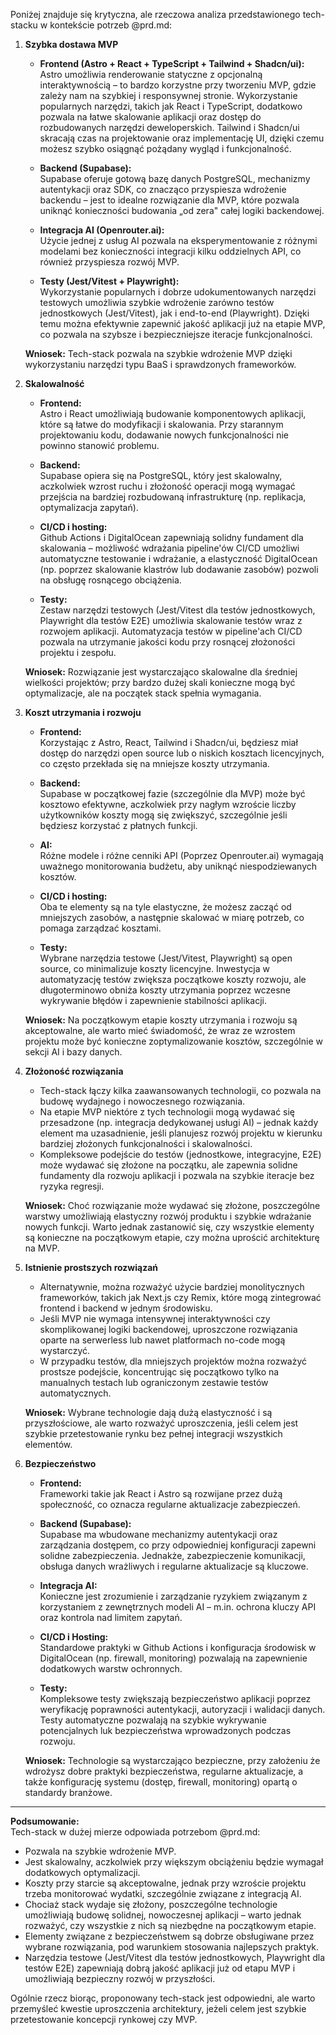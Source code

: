 Poniżej znajduje się krytyczna, ale rzeczowa analiza przedstawionego tech-stacku w kontekście potrzeb @prd.md:

1. **Szybka dostawa MVP**  
   - **Frontend (Astro + React + TypeScript + Tailwind + Shadcn/ui):**  
     Astro umożliwia renderowanie statyczne z opcjonalną interaktywnością – to bardzo korzystne przy tworzeniu MVP, gdzie zależy nam na szybkiej i responsywnej stronie. Wykorzystanie popularnych narzędzi, takich jak React i TypeScript, dodatkowo pozwala na łatwe skalowanie aplikacji oraz dostęp do rozbudowanych narzędzi deweloperskich. Tailwind i Shadcn/ui skracają czas na projektowanie oraz implementację UI, dzięki czemu możesz szybko osiągnąć pożądany wygląd i funkcjonalność.
     
   - **Backend (Supabase):**  
     Supabase oferuje gotową bazę danych PostgreSQL, mechanizmy autentykacji oraz SDK, co znacząco przyspiesza wdrożenie backendu – jest to idealne rozwiązanie dla MVP, które pozwala uniknąć konieczności budowania „od zera" całej logiki backendowej.
     
   - **Integracja AI (Openrouter.ai):**  
     Użycie jednej z usług AI pozwala na eksperymentowanie z różnymi modelami bez konieczności integracji kilku oddzielnych API, co również przyspiesza rozwój MVP.

   - **Testy (Jest/Vitest + Playwright):**  
     Wykorzystanie popularnych i dobrze udokumentowanych narzędzi testowych umożliwia szybkie wdrożenie zarówno testów jednostkowych (Jest/Vitest), jak i end-to-end (Playwright). Dzięki temu można efektywnie zapewnić jakość aplikacji już na etapie MVP, co pozwala na szybsze i bezpieczniejsze iteracje funkcjonalności.
     
   **Wniosek:** Tech-stack pozwala na szybkie wdrożenie MVP dzięki wykorzystaniu narzędzi typu BaaS i sprawdzonych frameworków.

2. **Skalowalność**  
   - **Frontend:**  
     Astro i React umożliwiają budowanie komponentowych aplikacji, które są łatwe do modyfikacji i skalowania. Przy starannym projektowaniu kodu, dodawanie nowych funkcjonalności nie powinno stanowić problemu.
     
   - **Backend:**  
     Supabase opiera się na PostgreSQL, który jest skalowalny, aczkolwiek wzrost ruchu i złożoność operacji mogą wymagać przejścia na bardziej rozbudowaną infrastrukturę (np. replikacja, optymalizacja zapytań).  
     
   - **CI/CD i hosting:**  
     Github Actions i DigitalOcean zapewniają solidny fundament dla skalowania – możliwość wdrażania pipeline'ów CI/CD umożliwi automatyczne testowanie i wdrażanie, a elastyczność DigitalOcean (np. poprzez skalowanie klastrów lub dodawanie zasobów) pozwoli na obsługę rosnącego obciążenia.

   - **Testy:**  
     Zestaw narzędzi testowych (Jest/Vitest dla testów jednostkowych, Playwright dla testów E2E) umożliwia skalowanie testów wraz z rozwojem aplikacji. Automatyzacja testów w pipeline'ach CI/CD pozwala na utrzymanie jakości kodu przy rosnącej złożoności projektu i zespołu.
     
   **Wniosek:** Rozwiązanie jest wystarczająco skalowalne dla średniej wielkości projektów; przy bardzo dużej skali konieczne mogą być optymalizacje, ale na początek stack spełnia wymagania.

3. **Koszt utrzymania i rozwoju**  
   - **Frontend:**  
     Korzystając z Astro, React, Tailwind i Shadcn/ui, będziesz miał dostęp do narzędzi open source lub o niskich kosztach licencyjnych, co często przekłada się na mniejsze koszty utrzymania.
     
   - **Backend:**  
     Supabase w początkowej fazie (szczególnie dla MVP) może być kosztowo efektywne, aczkolwiek przy nagłym wzroście liczby użytkowników koszty mogą się zwiększyć, szczególnie jeśli będziesz korzystać z płatnych funkcji.
     
   - **AI:**  
     Różne modele i różne cenniki API (Poprzez Openrouter.ai) wymagają uważnego monitorowania budżetu, aby uniknąć niespodziewanych kosztów.
     
   - **CI/CD i hosting:**  
     Oba te elementy są na tyle elastyczne, że możesz zacząć od mniejszych zasobów, a następnie skalować w miarę potrzeb, co pomaga zarządzać kosztami.

   - **Testy:**  
     Wybrane narzędzia testowe (Jest/Vitest, Playwright) są open source, co minimalizuje koszty licencyjne. Inwestycja w automatyzację testów zwiększa początkowe koszty rozwoju, ale długoterminowo obniża koszty utrzymania poprzez wczesne wykrywanie błędów i zapewnienie stabilności aplikacji.
     
   **Wniosek:** Na początkowym etapie koszty utrzymania i rozwoju są akceptowalne, ale warto mieć świadomość, że wraz ze wzrostem projektu może być konieczne zoptymalizowanie kosztów, szczególnie w sekcji AI i bazy danych.

4. **Złożoność rozwiązania**  
   - Tech-stack łączy kilka zaawansowanych technologii, co pozwala na budowę wydajnego i nowoczesnego rozwiązania.  
   - Na etapie MVP niektóre z tych technologii mogą wydawać się przesadzone (np. integracja dedykowanej usługi AI) – jednak każdy element ma uzasadnienie, jeśli planujesz rozwój projektu w kierunku bardziej złożonych funkcjonalności i skalowalności.
   - Kompleksowe podejście do testów (jednostkowe, integracyjne, E2E) może wydawać się złożone na początku, ale zapewnia solidne fundamenty dla rozwoju aplikacji i pozwala na szybkie iteracje bez ryzyka regresji.
     
   **Wniosek:** Choć rozwiązanie może wydawać się złożone, poszczególne warstwy umożliwiają elastyczny rozwój produktu i szybkie wdrażanie nowych funkcji. Warto jednak zastanowić się, czy wszystkie elementy są konieczne na początkowym etapie, czy można uprościć architekturę na MVP.

5. **Istnienie prostszych rozwiązań**  
   - Alternatywnie, można rozważyć użycie bardziej monolitycznych frameworków, takich jak Next.js czy Remix, które mogą zintegrować frontend i backend w jednym środowisku.  
   - Jeśli MVP nie wymaga intensywnej interaktywności czy skomplikowanej logiki backendowej, uproszczone rozwiązania oparte na serwerless lub nawet platformach no-code mogą wystarczyć.
   - W przypadku testów, dla mniejszych projektów można rozważyć prostsze podejście, koncentrując się początkowo tylko na manualnych testach lub ograniczonym zestawie testów automatycznych.
     
   **Wniosek:** Wybrane technologie dają dużą elastyczność i są przyszłościowe, ale warto rozważyć uproszczenia, jeśli celem jest szybkie przetestowanie rynku bez pełnej integracji wszystkich elementów.

6. **Bezpieczeństwo**  
   - **Frontend:**  
     Frameworki takie jak React i Astro są rozwijane przez dużą społeczność, co oznacza regularne aktualizacje zabezpieczeń.  
     
   - **Backend (Supabase):**  
     Supabase ma wbudowane mechanizmy autentykacji oraz zarządzania dostępem, co przy odpowiedniej konfiguracji zapewni solidne zabezpieczenia. Jednakże, zabezpieczenie komunikacji, obsługa danych wrażliwych i regularne aktualizacje są kluczowe.
     
   - **Integracja AI:**  
     Konieczne jest zrozumienie i zarządzanie ryzykiem związanym z korzystaniem z zewnętrznych modeli AI – m.in. ochrona kluczy API oraz kontrola nad limitem zapytań.
     
   - **CI/CD i Hosting:**  
     Standardowe praktyki w Github Actions i konfiguracja środowisk w DigitalOcean (np. firewall, monitoring) pozwalają na zapewnienie dodatkowych warstw ochronnych.

   - **Testy:**  
     Kompleksowe testy zwiększają bezpieczeństwo aplikacji poprzez weryfikację poprawności autentykacji, autoryzacji i walidacji danych. Testy automatyczne pozwalają na szybkie wykrywanie potencjalnych luk bezpieczeństwa wprowadzonych podczas rozwoju.
     
   **Wniosek:** Technologie są wystarczająco bezpieczne, przy założeniu że wdrożysz dobre praktyki bezpieczeństwa, regularne aktualizacje, a także konfigurację systemu (dostęp, firewall, monitoring) opartą o standardy branżowe.

---

**Podsumowanie:**  
Tech-stack w dużej mierze odpowiada potrzebom @prd.md:

- Pozwala na szybkie wdrożenie MVP.
- Jest skalowalny, aczkolwiek przy większym obciążeniu będzie wymagał dodatkowych optymalizacji.
- Koszty przy starcie są akceptowalne, jednak przy wzroście projektu trzeba monitorować wydatki, szczególnie związane z integracją AI.
- Chociaż stack wydaje się złożony, poszczególne technologie umożliwiają budowę solidnej, nowoczesnej aplikacji – warto jednak rozważyć, czy wszystkie z nich są niezbędne na początkowym etapie.
- Elementy związane z bezpieczeństwem są dobrze obsługiwane przez wybrane rozwiązania, pod warunkiem stosowania najlepszych praktyk.
- Narzędzia testowe (Jest/Vitest dla testów jednostkowych, Playwright dla testów E2E) zapewniają dobrą jakość aplikacji już od etapu MVP i umożliwiają bezpieczny rozwój w przyszłości.

Ogólnie rzecz biorąc, proponowany tech-stack jest odpowiedni, ale warto przemyśleć kwestie uproszczenia architektury, jeżeli celem jest szybkie przetestowanie koncepcji rynkowej czy MVP.
